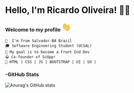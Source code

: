 <h1> Hello, I'm Ricardo Oliveira! 🧑‍💻 </h1>


### Welcome to my profile <img src="https://raw.githubusercontent.com/parth-27/parth-27/master/Hi.gif" width="30px" style="max-width:100%;"> 




````
📍  I'm from Salvador-BA Brazil 
🎓 Software Engineering Student (UCSAL) 
🎨 My goal is to become a Front End Dev 
😀 Co-founder of ScUpp!
💾 HTML | CSS | JS | BOOTSTRAP | UI | UX |
````

### -GitHub Stats
![Anurag's GitHub stats](https://github-readme-stats.vercel.app/api?username=ricardoliveiraof2m&show_icons=true&theme=tokyonight) 

